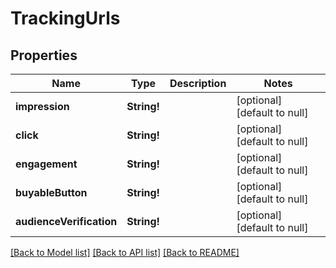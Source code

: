 # TrackingUrls

## Properties
Name | Type | Description | Notes
------------ | ------------- | ------------- | -------------
**impression** | **String!** |  | [optional] [default to null]
**click** | **String!** |  | [optional] [default to null]
**engagement** | **String!** |  | [optional] [default to null]
**buyableButton** | **String!** |  | [optional] [default to null]
**audienceVerification** | **String!** |  | [optional] [default to null]

[[Back to Model list]](../README.md#documentation-for-models) [[Back to API list]](../README.md#documentation-for-api-endpoints) [[Back to README]](../README.md)


